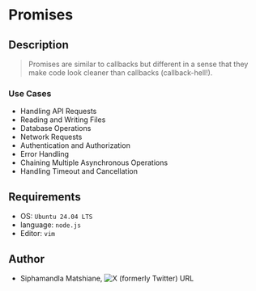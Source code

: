 # Promises

## Description
> Promises are similar to callbacks but different in a sense that they make code look cleaner than callbacks (callback-hell!).

### Use Cases
- Handling API Requests
- Reading and Writing Files
- Database Operations
- Network Requests
- Authentication and Authorization
- Error Handling
- Chaining Multiple Asynchronous Operations
- Handling Timeout and Cancellation

## Requirements
- OS: `Ubuntu 24.04 LTS`
- language: `node.js`
- Editor: `vim`

## Author
- Siphamandla Matshiane, ![X (formerly Twitter) URL](https://img.shields.io/twitter/url?url=https%3A%2F%2Fx.com%2FSiphamandl76892)
